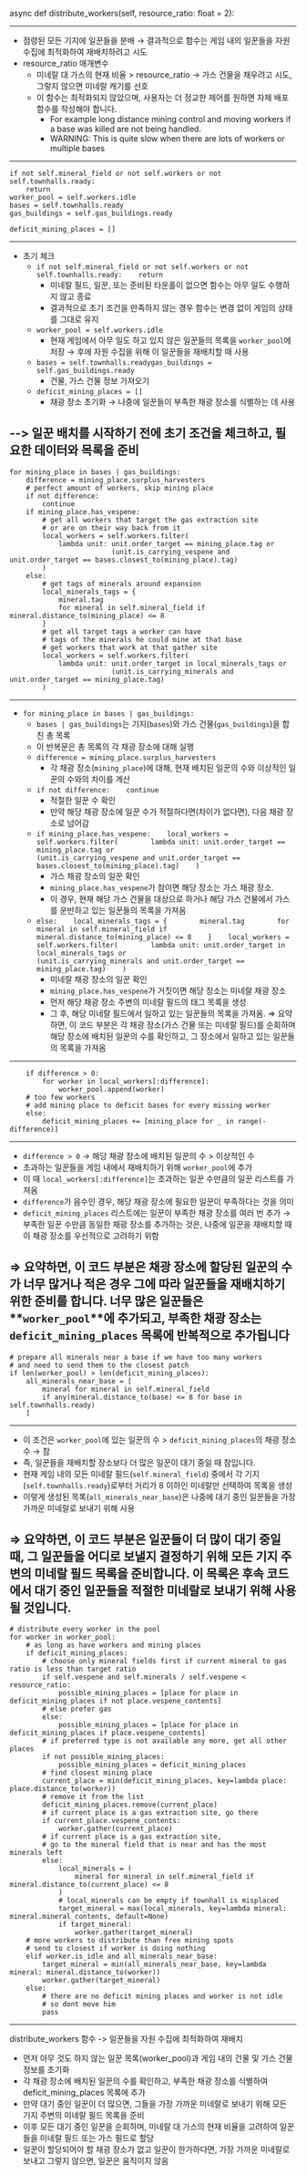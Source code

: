 async def distribute_workers(self, resource_ratio: float = 2):

---
- 점령된 모든 기지에 일꾼들을 분배 → 결과적으로 함수는 게임 내의 일꾼들을 자원 수집에 최적화하여 재배치하려고 시도
- resource_ratio 매개변수
    - 미네랄 대 가스의 현재 비율 > resource_ratio → 가스 건물을 채우려고 시도, 그렇지 않으면 미네랄 캐기를 선호
    - 이 함수는 최적화되지 않았으며, 사용자는 더 정교한 제어를 원하면 자체 배포 함수를 작성해야 합니다.
        - For example long distance mining control and moving workers if a base was killed
        are not being handled.
        - WARNING: This is quite slow when there are lots of workers or multiple bases
---

    if not self.mineral_field or not self.workers or not self.townhalls.ready:
        return
    worker_pool = self.workers.idle 
    bases = self.townhalls.ready
    gas_buildings = self.gas_buildings.ready

    deficit_mining_places = []
---
- 초기 체크
    - `if not self.mineral_field or not self.workers or not self.townhalls.ready:    return`
        - 미네랄 필드, 일꾼, 또는 준비된 타운홀이 없으면 함수는 아무 일도 수행하지 않고 종료
        - 결과적으로 초기 조건을 만족하지 않는 경우 함수는 변경 없이 게임의 상태를 그대로 유지
    - `worker_pool = self.workers.idle`
        - 현재 게임에서 아무 일도 하고 있지 않은 일꾼들의 목록을 `worker_pool`에 저장 → 후에 자원 수집을 위해 이 일꾼들을 재배치할 때 사용
    - `bases = self.townhalls.readygas_buildings = self.gas_buildings.ready`
        - 건물, 가스 건물 정보 가져오기
    - `deficit_mining_places = []`
        - 채광 장소 초기화 → 나중에 일꾼들이 부족한 채광 장소를 식별하는 데 사용

--> 일꾼 배치를 시작하기 전에 초기 조건을 체크하고, 필요한 데이터와 목록을 준비
---

    for mining_place in bases | gas_buildings:
        difference = mining_place.surplus_harvesters
        # perfect amount of workers, skip mining place
        if not difference:
            continue
        if mining_place.has_vespene:
            # get all workers that target the gas extraction site
            # or are on their way back from it
            local_workers = self.workers.filter(
                lambda unit: unit.order_target == mining_place.tag or
                             (unit.is_carrying_vespene and unit.order_target == bases.closest_to(mining_place).tag)
            )
        else:
            # get tags of minerals around expansion
            local_minerals_tags = {
                mineral.tag
                for mineral in self.mineral_field if mineral.distance_to(mining_place) <= 8
            }
            # get all target tags a worker can have
            # tags of the minerals he could mine at that base
            # get workers that work at that gather site
            local_workers = self.workers.filter(
                lambda unit: unit.order_target in local_minerals_tags or
                             (unit.is_carrying_minerals and unit.order_target == mining_place.tag)
            )
---
- `for mining_place in bases | gas_buildings:`
    - `bases | gas_buildings`는 기지(`bases`)와 가스 건물(`gas_buildings`)을 합친 총 목록
    - 이 반복문은 총 목록의 각 채광 장소에 대해 실행
    - `difference = mining_place.surplus_harvesters`
        - 각 채광 장소(`mining_place`)에 대해, 현재 배치된 일꾼의 수와 이상적인 일꾼의 수와의 차이를 계산
    - `if not difference:    continue`
        - 적절한 일꾼 수 확인
        - 만약 해당 채광 장소에 일꾼 수가 적절하다면(차이가 없다면), 다음 채광 장소로 넘어감
    - `if mining_place.has_vespene:    local_workers = self.workers.filter(        lambda unit: unit.order_target == mining_place.tag or                     (unit.is_carrying_vespene and unit.order_target == bases.closest_to(mining_place).tag)    )`
        - 가스 채광 장소의 일꾼 확인
        - `mining_place.has_vespene`가 참이면 해당 장소는 가스 채광 장소.
        - 이 경우, 현재 해당 가스 건물을 대상으로 하거나 해당 가스 건물에서 가스를 운반하고 있는 일꾼들의 목록을 가져옴
    - `else:    local_minerals_tags = {        mineral.tag        for mineral in self.mineral_field if mineral.distance_to(mining_place) <= 8    }    local_workers = self.workers.filter(        lambda unit: unit.order_target in local_minerals_tags or                     (unit.is_carrying_minerals and unit.order_target == mining_place.tag)    )`
        - 미네랄 채광 장소의 일꾼 확인
        - `mining_place.has_vespene`가 거짓이면 해당 장소는 미네랄 채광 장소
        - 먼저 해당 채광 장소 주변의 미네랄 필드의 태그 목록을 생성
        - 그 후, 해당 미네랄 필드에서 일하고 있는 일꾼들의 목록을 가져옴.
⇒ 요약하면, 이 코드 부분은 각 채광 장소(가스 건물 또는 미네랄 필드)를 순회하며 해당 장소에 배치된 일꾼의 수를 확인하고, 그 장소에서 일하고 있는 일꾼들의 목록을 가져옴
---

        if difference > 0:
            for worker in local_workers[:difference]:
                worker_pool.append(worker)
        # too few workers
        # add mining place to deficit bases for every missing worker
        else:
            deficit_mining_places += [mining_place for _ in range(-difference)]
---
- `difference > 0` → 해당 채광 장소에 배치된 일꾼의 수 > 이상적인 수
- 초과하는 일꾼들을 게임 내에서 재배치하기 위해 `worker_pool`에 추가
- 이 때 `local_workers[:difference]`는 초과하는 일꾼 수만큼의 일꾼 리스트를 가져옴
- `difference`가 음수인 경우, 해당 채광 장소에 필요한 일꾼이 부족하다는 것을 의미
- `deficit_mining_places` 리스트에는 일꾼이 부족한 채광 장소를 여러 번 추가 → 부족한 일꾼 수만큼 동일한 채광 장소를 추가하는 것은, 나중에 일꾼을 재배치할 때 이 채광 장소를 우선적으로 고려하기 위함

⇒ 요약하면, 이 코드 부분은 채광 장소에 할당된 일꾼의 수가 너무 많거나 적은 경우 그에 따라 일꾼들을 재배치하기 위한 준비를 합니다. 너무 많은 일꾼들은 **`worker_pool`**에 추가되고, 부족한 채광 장소는 `deficit_mining_places` 목록에 반복적으로 추가됩니다
---

    # prepare all minerals near a base if we have too many workers
    # and need to send them to the closest patch
    if len(worker_pool) > len(deficit_mining_places):
        all_minerals_near_base = [
            mineral for mineral in self.mineral_field
            if any(mineral.distance_to(base) <= 8 for base in self.townhalls.ready)
        ]
---
- 이 조건은 `worker_pool`에 있는 일꾼의 수 > `deficit_mining_places`의 채광 장소 수 → 참
- 즉, 일꾼들을 재배치할 장소보다 더 많은 일꾼이 대기 중일 때 참입니다.
- 현재 게임 내의 모든 미네랄 필드(`self.mineral_field`) 중에서 각 기지(`self.townhalls.ready`)로부터 거리가 8 이하인 미네랄만 선택하여 목록을 생성
- 이렇게 생성된 목록(`all_minerals_near_base`)은 나중에 대기 중인 일꾼들을 가장 가까운 미네랄로 보내기 위해 사용

⇒ 요약하면, 이 코드 부분은 일꾼들이 더 많이 대기 중일 때, 그 일꾼들을 어디로 보낼지 결정하기 위해 모든 기지 주변의 미네랄 필드 목록을 준비합니다. 이 목록은 후속 코드에서 대기 중인 일꾼들을 적절한 미네랄로 보내기 위해 사용될 것입니다.
---
    # distribute every worker in the pool
    for worker in worker_pool:
        # as long as have workers and mining places
        if deficit_mining_places:
            # choose only mineral fields first if current mineral to gas ratio is less than target ratio
            if self.vespene and self.minerals / self.vespene < resource_ratio:
                possible_mining_places = [place for place in deficit_mining_places if not place.vespene_contents]
            # else prefer gas
            else:
                possible_mining_places = [place for place in deficit_mining_places if place.vespene_contents]
            # if preferred type is not available any more, get all other places
            if not possible_mining_places:
                possible_mining_places = deficit_mining_places
            # find closest mining place
            current_place = min(deficit_mining_places, key=lambda place: place.distance_to(worker))
            # remove it from the list
            deficit_mining_places.remove(current_place)
            # if current place is a gas extraction site, go there
            if current_place.vespene_contents:
                worker.gather(current_place)
            # if current place is a gas extraction site,
            # go to the mineral field that is near and has the most minerals left
            else:
                local_minerals = (
                    mineral for mineral in self.mineral_field if mineral.distance_to(current_place) <= 8
                )
                # local_minerals can be empty if townhall is misplaced
                target_mineral = max(local_minerals, key=lambda mineral: mineral.mineral_contents, default=None)
                if target_mineral:
                    worker.gather(target_mineral)
        # more workers to distribute than free mining spots
        # send to closest if worker is doing nothing
        elif worker.is_idle and all_minerals_near_base:
            target_mineral = min(all_minerals_near_base, key=lambda mineral: mineral.distance_to(worker))
            worker.gather(target_mineral)
        else:
            # there are no deficit mining places and worker is not idle
            # so dont move him
            pass
---
distribute_workers 함수 -> 일꾼들을 자원 수집에 최적화하여 재배치
- 먼저 아무 것도 하지 않는 일꾼 목록(worker_pool)과 게임 내의 건물 및 가스 건물 정보를 초기화
- 각 채광 장소에 배치된 일꾼의 수를 확인하고, 부족한 채광 장소를 식별하여 deficit_mining_places 목록에 추가
- 만약 대기 중인 일꾼이 더 많으면, 그들을 가장 가까운 미네랄로 보내기 위해 모든 기지 주변의 미네랄 필드 목록을 준비
- 이후 모든 대기 중인 일꾼을 순회하며, 미네랄 대 가스의 현재 비율을 고려하여 일꾼들을 미네랄 필드 또는 가스 필드로 할당
- 일꾼이 할당되어야 할 채광 장소가 없고 일꾼이 한가하다면, 가장 가까운 미네랄로 보내고 그렇지 않으면, 일꾼은 움직이지 않음

